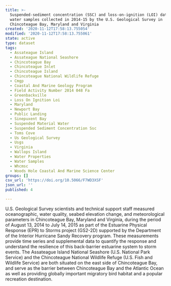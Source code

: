 ```yaml
---
title: >-
  Suspended-sediment concentration (SSC) and loss-on-ignition (LOI) data from
  water samples collected in 2014-15 by the U.S. Geological Survey in
  Chincoteague Bay, Maryland and Virginia
created: '2020-11-12T17:58:13.755054'
modified: '2020-11-12T17:58:13.755061'
state: active
type: dataset
tags:
  - Assateague Island
  - Assateague National Seashore
  - Chincoteague Bay
  - Chincoteague Inlet
  - Chincoteague Island
  - Chincoteague National Wildlife Refuge
  - Cmgp
  - Coastal And Marine Geology Program
  - Field Activity Number 2014 048 Fa
  - Greenbackville
  - Loss On Ignition Loi
  - Maryland
  - Newport Bay
  - Public Landing
  - Sinepuxent Bay
  - Suspended Material Water
  - Suspended Sediment Concentration Ssc
  - Toms Cove
  - Us Geological Survey
  - Usgs
  - Virginia
  - Wallops Island
  - Water Properties
  - Water Samples
  - Whcmsc
  - Woods Hole Coastal And Marine Science Center
groups: []
csv_url: 'https://doi.org/10.5066/F7WD3XSF'
json_url: ''
published: 4

---
```

U.S. Geological Survey scientists and technical support staff measured oceanographic, water quality, seabed elevation change, and meteorological parameters in Chincoteague Bay, Maryland and Virginia, during the period of August 13, 2014 to July 14, 2015 as part of the Estuarine Physical Response (EPR) to Storms project (GS2-2D) supported by the Department of the Interior Hurricane Sandy Recovery program. These measurements provide time series and supplemental data to quantify the response and understand the resilience of this back-barrier estuarine system to storm events. The Assateague Island National Seashore (U.S. National Park Service) and the Chincoteague National Wildlife Refuge (U.S. Fish and Wildlife Service) are both situated on the east side of Chincoteague Bay, and serve as the barrier between Chincoteague Bay and the Atlantic Ocean as well as providing globally important migratory bird habitat and a popular recreation destination.
